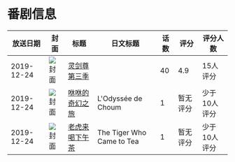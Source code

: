 # 番剧信息

|放送日期|封面|标题|日文标题|话数|评分|评分人数|
|---|---|---|---|---|---|---|
|2019-12-24|![封面](https://lain.bgm.tv/pic/cover/c/73/2c/296258_KhbKw.jpg)|[灵剑尊 第三季](https://bangumi.tv/subject/296258)||40|4.9|15人评分|
|2019-12-24|![封面](https://lain.bgm.tv/pic/cover/c/f5/e4/312260_n5XkH.jpg)|[咻咻的奇幻之旅](https://bangumi.tv/subject/312260)|L'Odyssée de Choum|1|暂无评分|少于10人评分|
|2019-12-24|![封面](https://lain.bgm.tv/pic/cover/c/94/46/506443_yEPgy.jpg)|[老虎来喝下午茶](https://bangumi.tv/subject/506443)|The Tiger Who Came to Tea|1|暂无评分|少于10人评分|
